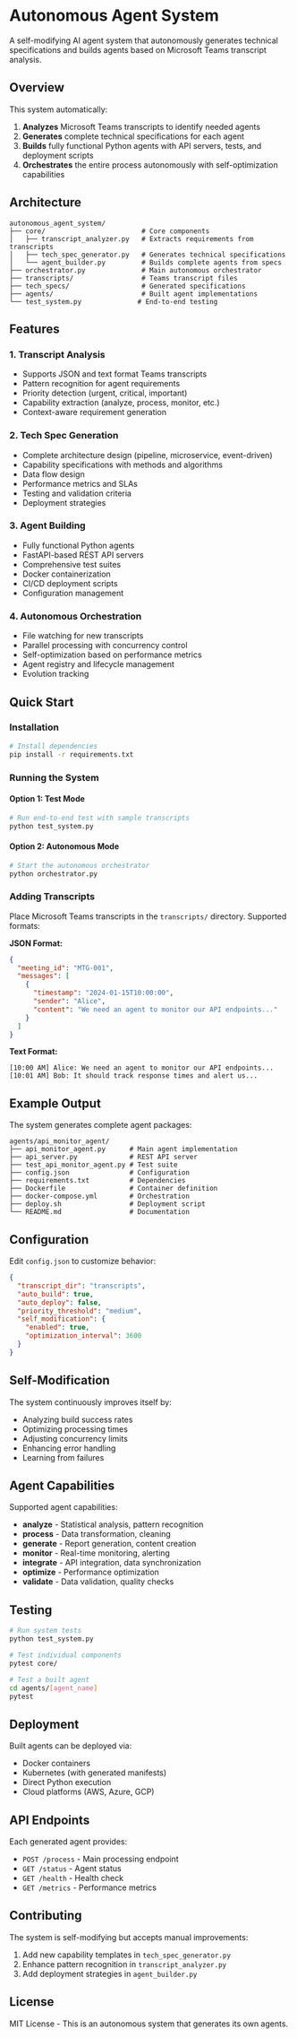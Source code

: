 # Autonomous Agent System

A self-modifying AI agent system that autonomously generates technical specifications and builds agents based on Microsoft Teams transcript analysis.

## Overview

This system automatically:
1. **Analyzes** Microsoft Teams transcripts to identify needed agents
2. **Generates** complete technical specifications for each agent
3. **Builds** fully functional Python agents with API servers, tests, and deployment scripts
4. **Orchestrates** the entire process autonomously with self-optimization capabilities

## Architecture

```
autonomous_agent_system/
├── core/                        # Core components
│   ├── transcript_analyzer.py   # Extracts requirements from transcripts
│   ├── tech_spec_generator.py   # Generates technical specifications
│   └── agent_builder.py         # Builds complete agents from specs
├── orchestrator.py              # Main autonomous orchestrator
├── transcripts/                 # Teams transcript files
├── tech_specs/                  # Generated specifications
├── agents/                      # Built agent implementations
└── test_system.py              # End-to-end testing
```

## Features

### 1. Transcript Analysis
- Supports JSON and text format Teams transcripts
- Pattern recognition for agent requirements
- Priority detection (urgent, critical, important)
- Capability extraction (analyze, process, monitor, etc.)
- Context-aware requirement generation

### 2. Tech Spec Generation
- Complete architecture design (pipeline, microservice, event-driven)
- Capability specifications with methods and algorithms
- Data flow design
- Performance metrics and SLAs
- Testing and validation criteria
- Deployment strategies

### 3. Agent Building
- Fully functional Python agents
- FastAPI-based REST API servers
- Comprehensive test suites
- Docker containerization
- CI/CD deployment scripts
- Configuration management

### 4. Autonomous Orchestration
- File watching for new transcripts
- Parallel processing with concurrency control
- Self-optimization based on performance metrics
- Agent registry and lifecycle management
- Evolution tracking

## Quick Start

### Installation

```bash
# Install dependencies
pip install -r requirements.txt
```

### Running the System

#### Option 1: Test Mode
```bash
# Run end-to-end test with sample transcripts
python test_system.py
```

#### Option 2: Autonomous Mode
```bash
# Start the autonomous orchestrator
python orchestrator.py
```

### Adding Transcripts

Place Microsoft Teams transcripts in the `transcripts/` directory. Supported formats:

**JSON Format:**
```json
{
  "meeting_id": "MTG-001",
  "messages": [
    {
      "timestamp": "2024-01-15T10:00:00",
      "sender": "Alice",
      "content": "We need an agent to monitor our API endpoints..."
    }
  ]
}
```

**Text Format:**
```
[10:00 AM] Alice: We need an agent to monitor our API endpoints...
[10:01 AM] Bob: It should track response times and alert us...
```

## Example Output

The system generates complete agent packages:

```
agents/api_monitor_agent/
├── api_monitor_agent.py      # Main agent implementation
├── api_server.py             # REST API server
├── test_api_monitor_agent.py # Test suite
├── config.json               # Configuration
├── requirements.txt          # Dependencies
├── Dockerfile                # Container definition
├── docker-compose.yml        # Orchestration
├── deploy.sh                 # Deployment script
└── README.md                 # Documentation
```

## Configuration

Edit `config.json` to customize behavior:

```json
{
  "transcript_dir": "transcripts",
  "auto_build": true,
  "auto_deploy": false,
  "priority_threshold": "medium",
  "self_modification": {
    "enabled": true,
    "optimization_interval": 3600
  }
}
```

## Self-Modification

The system continuously improves itself by:
- Analyzing build success rates
- Optimizing processing times
- Adjusting concurrency limits
- Enhancing error handling
- Learning from failures

## Agent Capabilities

Supported agent capabilities:
- **analyze** - Statistical analysis, pattern recognition
- **process** - Data transformation, cleaning
- **generate** - Report generation, content creation
- **monitor** - Real-time monitoring, alerting
- **integrate** - API integration, data synchronization
- **optimize** - Performance optimization
- **validate** - Data validation, quality checks

## Testing

```bash
# Run system tests
python test_system.py

# Test individual components
pytest core/

# Test a built agent
cd agents/[agent_name]
pytest
```

## Deployment

Built agents can be deployed via:
- Docker containers
- Kubernetes (with generated manifests)
- Direct Python execution
- Cloud platforms (AWS, Azure, GCP)

## API Endpoints

Each generated agent provides:
- `POST /process` - Main processing endpoint
- `GET /status` - Agent status
- `GET /health` - Health check
- `GET /metrics` - Performance metrics

## Contributing

The system is self-modifying but accepts manual improvements:
1. Add new capability templates in `tech_spec_generator.py`
2. Enhance pattern recognition in `transcript_analyzer.py`
3. Add deployment strategies in `agent_builder.py`

## License

MIT License - This is an autonomous system that generates its own agents.